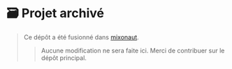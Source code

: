 # 🗃️ Projet archivé

> Ce dépôt a été fusionné dans [mixonaut](https://github.com/u2pitchjami/mixonaut).
>
>
> > Aucune modification ne sera faite ici. Merci de contribuer sur le dépôt principal.
